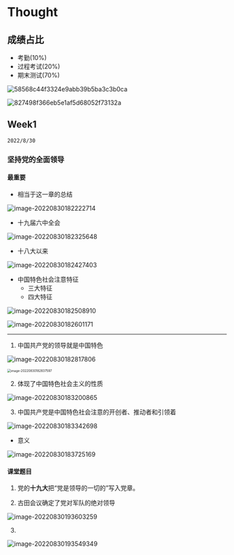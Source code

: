 # Thought

## 成绩占比

* 考勤(10%) 
* 过程考试(20%)
* 期末测试(70%)

![58568c44f3324e9abb39b5ba3c3b0ca](https://gitee.com/lynbz1018/image/raw/master/img/20220825140458.jpg)



![827498f366eb5e1af5d68052f73132a](https://gitee.com/lynbz1018/image/raw/master/img/20220825140506.jpg)



## Week1

`2022/8/30`



### 坚持党的全面领导

#### 最重要

* 相当于这一章的总结

![image-20220830182222714](https://gitee.com/lynbz1018/image/raw/master/img/20220830182224.png)

* 十九届六中全会

![image-20220830182325648](https://gitee.com/lynbz1018/image/raw/master/img/20220830182326.png)

* 十八大以来

![image-20220830182427403](https://gitee.com/lynbz1018/image/raw/master/img/20220830182428.png)

* 中国特色社会注意特征
  * 三大特征 
  * 四大特征

![image-20220830182508910](https://gitee.com/lynbz1018/image/raw/master/img/20220830182510.png)

![image-20220830182601171](https://gitee.com/lynbz1018/image/raw/master/img/20220830182602.png)



*****

1. 中国共产党的领导就是中国特色

![image-20220830182817806](https://gitee.com/lynbz1018/image/raw/master/img/20220830182818.png)



<img src="https://gitee.com/lynbz1018/image/raw/master/img/20220830182838.png" alt="image-20220830182837597" style="zoom:50%;" />

2. 体现了中国特色社会主义的性质

![image-20220830183200865](https://gitee.com/lynbz1018/image/raw/master/img/20220830183201.png)

3. 中国共产党是中国特色社会注意的开创者、推动者和引领着

![image-20220830183342698](https://gitee.com/lynbz1018/image/raw/master/img/20220830183343.png)



* 意义

![image-20220830183725169](https://gitee.com/lynbz1018/image/raw/master/img/20220830183726.png)





#### 课堂题目

1. 党的**十九大**把“党是领导的一切的”写入党章。

2. 古田会议确定了党对军队的绝对领导

![image-20220830193603259](https://gitee.com/lynbz1018/image/raw/master/img/20220830193604.png)

3. 

![image-20220830193549349](https://gitee.com/lynbz1018/image/raw/master/img/20220830193550.png)